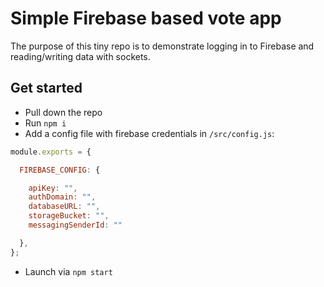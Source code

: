# Simple Firebase based vote app

The purpose of this tiny repo is to demonstrate logging in to Firebase and reading/writing data with sockets.

## Get started

* Pull down the repo
* Run `npm i`
* Add a config file with firebase credentials in `/src/config.js`:

```javascript
module.exports = {

  FIREBASE_CONFIG: {

    apiKey: "",
    authDomain: "",
    databaseURL: "",
    storageBucket: "",
    messagingSenderId: ""

  },
};
```
* Launch via `npm start`
